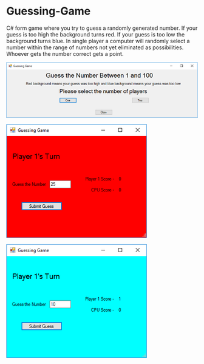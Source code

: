 # Guessing-Game
C# form game where you try to guess a randomly generated number. If your guess is too high the background turns red. If your guess is too low the background turns blue. In single player a computer will randomly select a number within the range of numbers not yet eliminated as possibilities. Whoever gets the number correct gets a point. 


![Screenshot](https://github.com/emperorwiseman/Guessing-Game/blob/master/docs/Guess1.PNG)

![Screenshot](https://github.com/emperorwiseman/Guessing-Game/blob/master/docs/Guess2.PNG)

![Screenshot](https://github.com/emperorwiseman/Guessing-Game/blob/master/docs/Guess3.PNG)
